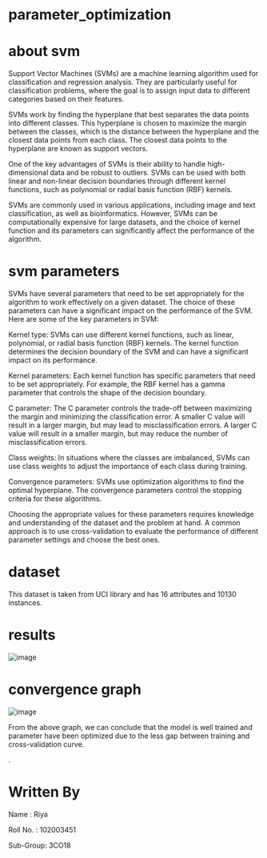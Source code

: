 # parameter_optimization
# about svm
Support Vector Machines (SVMs) are a machine learning algorithm used for classification and regression analysis. They are particularly useful for classification problems, where the goal is to assign input data to different categories based on their features.

SVMs work by finding the hyperplane that best separates the data points into different classes. This hyperplane is chosen to maximize the margin between the classes, which is the distance between the hyperplane and the closest data points from each class. The closest data points to the hyperplane are known as support vectors.

One of the key advantages of SVMs is their ability to handle high-dimensional data and be robust to outliers. SVMs can be used with both linear and non-linear decision boundaries through different kernel functions, such as polynomial or radial basis function (RBF) kernels.

SVMs are commonly used in various applications, including image and text classification, as well as bioinformatics. However, SVMs can be computationally expensive for large datasets, and the choice of kernel function and its parameters can significantly affect the performance of the algorithm.
# svm parameters
SVMs have several parameters that need to be set appropriately for the algorithm to work effectively on a given dataset. The choice of these parameters can have a significant impact on the performance of the SVM. Here are some of the key parameters in SVM:

Kernel type: SVMs can use different kernel functions, such as linear, polynomial, or radial basis function (RBF) kernels. The kernel function determines the decision boundary of the SVM and can have a significant impact on its performance.

Kernel parameters: Each kernel function has specific parameters that need to be set appropriately. For example, the RBF kernel has a gamma parameter that controls the shape of the decision boundary.

C parameter: The C parameter controls the trade-off between maximizing the margin and minimizing the classification error. A smaller C value will result in a larger margin, but may lead to misclassification errors. A larger C value will result in a smaller margin, but may reduce the number of misclassification errors.

Class weights: In situations where the classes are imbalanced, SVMs can use class weights to adjust the importance of each class during training.
    
Convergence parameters: SVMs use optimization algorithms to find the optimal hyperplane. The convergence parameters control the stopping criteria for these algorithms.

Choosing the appropriate values for these parameters requires knowledge and understanding of the dataset and the problem at hand. A common approach is to use cross-validation to evaluate the performance of different parameter settings and choose the best ones.
# dataset
This dataset is taken from UCI library and has 16 attributes and 10130 instances.

# results

![image](https://user-images.githubusercontent.com/108456994/233180863-c55d4db6-c3cf-4986-a492-f0015399bb2b.png)


# convergence graph

![image](https://user-images.githubusercontent.com/108456994/233181179-a311a425-6b2a-41cb-9bcb-7a9757356df3.png)

From the above graph, we can conclude that the model is well trained and parameter have been optimized due to the less gap between training and cross-validation curve.

.

# Written By
Name : Riya

Roll No. : 102003451

Sub-Group: 3CO18
